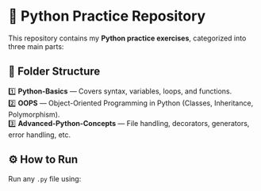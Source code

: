 # 🐍 Python Practice Repository

This repository contains my **Python practice exercises**, categorized into three main parts:

## 📘 Folder Structure
1️⃣ **Python-Basics** — Covers syntax, variables, loops, and functions.  
2️⃣ **OOPS** — Object-Oriented Programming in Python (Classes, Inheritance, Polymorphism).  
3️⃣ **Advanced-Python-Concepts** — File handling, decorators, generators, error handling, etc.

## ⚙️ How to Run
Run any `.py` file using:
```bash


